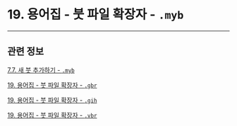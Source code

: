 # 19. 용어집 - 붓 파일 확장자 - `.myb`

***

## 관련 정보

[7.7. 새 붓 추가하기 - `.myb`](./07-07-adding-new-brushes.md#07-07-s1-04)

[19. 용어집 - 붓 파일 확장자 - `.gbr`](./19-glossaryx-gbr.md)

[19. 용어집 - 붓 파일 확장자 - `.gih`](./19-glossaryx-gih.md)

[19. 용어집 - 붓 파일 확장자 - `.vbr`](./19-glossaryx-vbr.md)